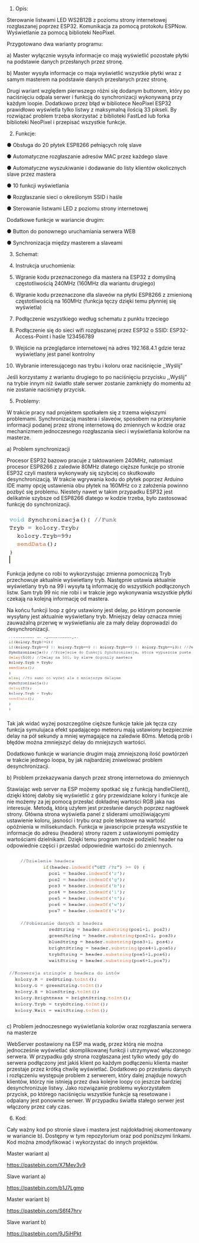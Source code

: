 1.	Opis:

Sterowanie listwami LED WS2B12B z poziomu strony internetowej rozgłaszanej poprzez ESP32. Komunikacja za pomocą protokołu ESPNow. Wyświetlanie za pomocą biblioteki NeoPixel.

Przygotowano dwa warianty programu:

a)	Master wyłącznie wysyła informacje co mają wyświetlić pozostałe płytki na podstawie danych przesłanych przez stronę.

b)	Master wysyła informacje co maja wyświetlić wszystkie płytki wraz z samym masterem na podstawie danych przesłanych przez stronę.

Drugi wariant względem pierwszego różni się dodanym buttonem, który po naciśnięciu odpala serwer i funkcją do synchronizacji wykonywaną przy każdym loopie. Dodatkowo przez błąd w bibliotece NeoPixel ESP32 prawidłowo wyświetla tylko listwy z maksymalną ilością 33 pikseli. By rozwiązać problem trzeba skorzystać z biblioteki FastLed lub forka biblioteki NeoPixel i przepisać wszystkie funkcje.

2.	Funkcje:

●	Obsługa do 20 płytek ESP8266 pełniących rolę slave

●	Automatyczne rozgłaszanie adresów MAC przez każdego slave

●	Automatyczne wyszukiwanie i dodawanie do listy klientów okolicznych slave przez mastera

●	10 funkcji wyświetlania

●	Rozgłaszanie sieci o określonym SSID i haśle

●	Sterowanie listwami LED z poziomu strony internetowej

Dodatkowe funkcje w wariancie drugim:

●	Button do ponownego uruchamiania serwera WEB

●	Synchronizacja między masterem a slaveami

3.	Schemat:


4.	Instrukcja uruchomienia:

1.	Wgranie kodu przeznaczonego dla mastera na ESP32 z domyślną częstotliwością 240MHz (160MHz dla wariantu drugiego)
2.	Wgranie kodu przeznaczone dla slaveów na płytki ESP8266 z zmienioną częstotliwością na 160MHz (funkcja tęczy dzięki temu płynniej się wyświetla)
3.	Podłączenie wszystkiego według schematu z punktu trzeciego
4.	Podłączenie się do sieci wifi rozgłaszanej przez ESP32 o SSID: ESP32-Access-Point i haśle 123456789
5.	Wejście na przeglądarce internetowej na adres 192.168.4.1 gdzie teraz wyświetlany jest panel kontrolny
6.	Wybranie interesującego nas trybu i koloru oraz naciśnięcie ,,Wyślij”


Jeśli korzystamy z wariantu drugiego to po naciśnięciu przycisku ,,Wyślij” na trybie innym niż światło stałe serwer zostanie zamknięty do momentu aż nie zostanie naciśnięty przycisk.


5.	Problemy:

W trakcie pracy nad projektem spotkałem się z trzema większymi problemami. Synchronizacją mastera i slaveów, sposobem na przesyłanie informacji podanej przez stronę internetową do zmiennych w kodzie oraz mechanizmem jednoczesnego rozgłaszania sieci i wyświetlania kolorów na masterze.

a)	Problem synchronizacji

Procesor ESP32 bazowo pracuje z taktowaniem 240MHz, natomiast procesor ESP8266 z zaledwie 80MHz dlatego cięższe funkcje po stronie ESP32 czyli mastera wykonywały się szybciej co skutkowało desynchronizacją. W trakcie wgrywania kodu do płytek poprzez Arduino IDE mamy opcję ustawienia obu płytek na 160MHz co z założenia powinno pozbyć się problemu. Niestety nawet w takim przypadku ESP32 jest delikatnie szybsze od ESP8266 dlatego w kodzie trzeba, było zastosować funkcję do synchronizacji.


 ![Synchronizacja](Pics/Synchronizacja.png)


Funkcja jedyne co robi to wykorzystując zmienna pomocniczą Tryb przechowuje aktualnie wyświetlany tryb. Następnie ustawia aktualnie wyświetlany tryb na 99 i wysyła tą informację do wszystkich podłączonych listw. Sam tryb 99 nic nie robi i w trakcie jego wykonywania wszystkie płytki czekają na kolejną informację od mastera.



Na końcu funkcji loop z góry ustawiony jest delay, po którym ponownie wysyłany jest aktualnie wyświetlany tryb. Mniejszy delay oznacza mniej zauważalną przerwę w wyświetlaniu ale za mały delay doprowadzi do desynchronizacji.


![Synchronizacja2](Pics/Synchronizacja2.png)
 

Tak jak widać wyżej poszczególne cięższe funkcje takie jak tęcza czy funkcja symulujaca efekt spadającego meteoru mają ustawiony bezpiecznie delay na pół sekundy a mniej wymagające na zaledwie 80ms. Metodą prób i błędów można zmniejszyć delay do mniejszych wartości.

Dodatkowo funkcje w wariancie drugim mają zmniejszoną ilość powtórzeń w trakcie jednego loopa, by jak najbardziej zniwelować problem desynchronizacji.



b)	Problem przekazywania danych przez stronę internetowa do zmiennych

Stawiając web server na ESP możemy spotkać się z funkcją handleClient(), dzięki której dałoby się wyświetlić z góry przewidziane kolory i funkcje ale nie możemy za jej pomocą przesłać dokładnej wartości RGB jaka nas interesuje. Metodą, którą użyłem jest przesłanie danych poprzez nagłówek strony. Główna strona wyświetla panel z sliderami umożliwiającymi ustawienie koloru, jasności i trybu oraz pole tekstowe na wartość opóźnienia w milisekundach. Funkcja w javascripcie przesyła wszystkie te informacje do adresu (headera) strony razem z ustawionymi pomiędzy wartościami dzielnikami. Dzięki temu program może podzielić header na odpowiednie części i przesłać odpowiednie wartości do zmiennych.


![Header](Pics/Header.png)


c)	Problem jednoczesnego wyświetlania kolorów oraz rozgłaszania serwera na masterze

WebServer postawiony na ESP ma wadę, przez którą nie można jednocześnie wyświetlać skomplikowanej funkcji i utrzymywać włączonego serwera. W przypadku gdy strona rozgłaszana jest tylko wtedy gdy do serwera podłączony jest jakiś klient po każdym podłączeniu klienta master przestaje przez krótką chwilę wyświetlać. Dodatkowo po przesłaniu danych i rozłączeniu występuje problem z serwerem, który dalej znajduje nowych klientów, którzy nie istnieją przez dwa kolejne loopy co jeszcze bardziej desynchronizuje listwy. Jako rozwiązanie problemu wykorzystałem przycisk, po którego naciśnięciu wszystkie funkcje są resetowane i odpalany jest ponownie serwer. W przypadku światła stałego serwer jest włączony przez cały czas.



6.	Kod:

Cały ważny kod po stronie slave i mastera jest najdokładniej okomentowany w wariancie b). Dostępny w tym repozytorium oraz pod poniższymi linkami. Kod można zmodyfikować i wykorzystać do innych projektów.


Master wariant a)

https://pastebin.com/X7Mev3v9

Slave wariant a)

https://pastebin.com/b1J7Lgmp

Master wariant b)

https://pastebin.com/S6f47hrv

Slave wariant b)

https://pastebin.com/9J5iHPkt



